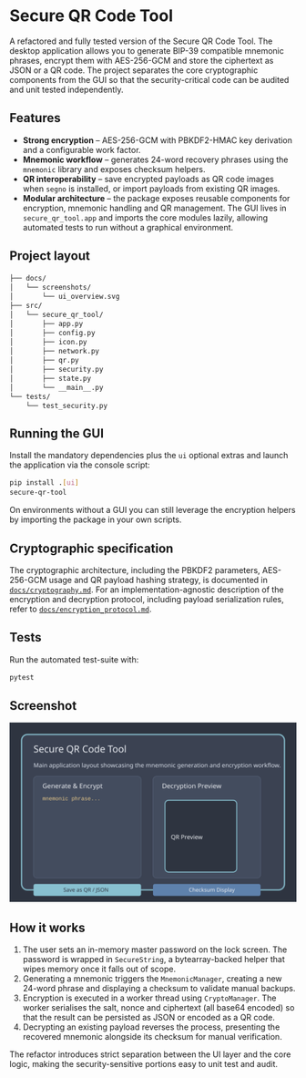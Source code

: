# Secure QR Code Tool

A refactored and fully tested version of the Secure QR Code Tool. The desktop
application allows you to generate BIP-39 compatible mnemonic phrases, encrypt
them with AES-256-GCM and store the ciphertext as JSON or a QR code. The
project separates the core cryptographic components from the GUI so that the
security-critical code can be audited and unit tested independently.

## Features

- **Strong encryption** – AES-256-GCM with PBKDF2-HMAC key derivation and a
  configurable work factor.
- **Mnemonic workflow** – generates 24-word recovery phrases using the
  `mnemonic` library and exposes checksum helpers.
- **QR interoperability** – save encrypted payloads as QR code images when
  `segno` is installed, or import payloads from existing QR images.
- **Modular architecture** – the package exposes reusable components for
  encryption, mnemonic handling and QR management. The GUI lives in
  `secure_qr_tool.app` and imports the core modules lazily, allowing automated
  tests to run without a graphical environment.

## Project layout

```
├── docs/
│   └── screenshots/
│       └── ui_overview.svg
├── src/
│   └── secure_qr_tool/
│       ├── app.py
│       ├── config.py
│       ├── icon.py
│       ├── network.py
│       ├── qr.py
│       ├── security.py
│       ├── state.py
│       └── __main__.py
└── tests/
    └── test_security.py
```

## Running the GUI

Install the mandatory dependencies plus the `ui` optional extras and launch the
application via the console script:

```bash
pip install .[ui]
secure-qr-tool
```

On environments without a GUI you can still leverage the encryption helpers by
importing the package in your own scripts.

## Cryptographic specification

The cryptographic architecture, including the PBKDF2 parameters, AES-256-GCM
usage and QR payload hashing strategy, is documented in
[`docs/cryptography.md`](docs/cryptography.md). For an implementation-agnostic
description of the encryption and decryption protocol, including payload
serialization rules, refer to [`docs/encryption_protocol.md`](docs/encryption_protocol.md).

## Tests

Run the automated test-suite with:

```bash
pytest
```

## Screenshot

![Application layout](docs/screenshots/ui_overview.svg)

## How it works

1. The user sets an in-memory master password on the lock screen. The password
   is wrapped in `SecureString`, a bytearray-backed helper that wipes memory
   once it falls out of scope.
2. Generating a mnemonic triggers the `MnemonicManager`, creating a new 24-word
   phrase and displaying a checksum to validate manual backups.
3. Encryption is executed in a worker thread using `CryptoManager`. The worker
   serialises the salt, nonce and ciphertext (all base64 encoded) so that the
   result can be persisted as JSON or encoded as a QR code.
4. Decrypting an existing payload reverses the process, presenting the
   recovered mnemonic alongside its checksum for manual verification.

The refactor introduces strict separation between the UI layer and the core
logic, making the security-sensitive portions easy to unit test and audit.
